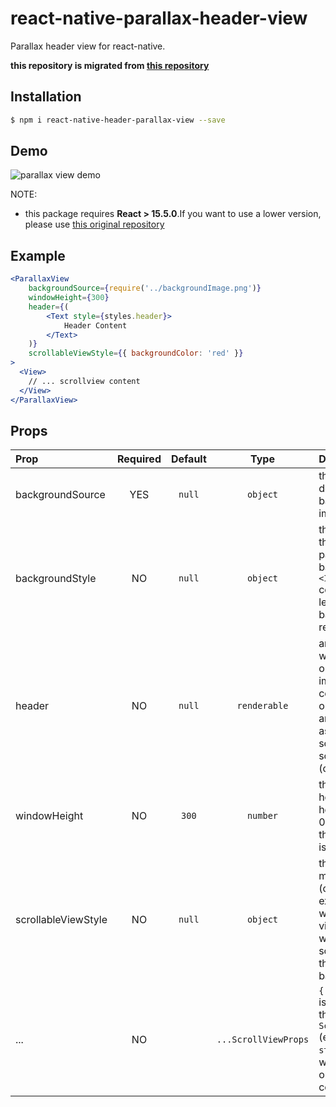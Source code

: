 # react-native-parallax-header-view

Parallax header view for react-native.

**this repository is migrated from [this repository](https://github.com/lelandrichardson/react-native-parallax-view)**

## Installation

```bash
$ npm i react-native-header-parallax-view --save
```

## Demo

![parallax view demo](https://i.gyazo.com/e5e46d9ef4518b6a7354718947ce401d.gif)


NOTE:
- this package requires <b>React > 15.5.0</b>.If you want to use a lower version, please use [this original repository](https://github.com/lelandrichardson/react-native-parallax-view)


## Example

```jsx
<ParallaxView
    backgroundSource={require('../backgroundImage.png')}
    windowHeight={300}
    header={(
        <Text style={styles.header}>
            Header Content
        </Text>
    )}
    scrollableViewStyle={{ backgroundColor: 'red' }}
>
  <View>
    // ... scrollview content
  </View>
</ParallaxView>
```


## Props

| Prop | Required | Default  | Type | Description |
| :------------ |:---:|:---------------:| :---------------:| :-----|
| backgroundSource | YES | `null` | `object` | this style defines background image style|
| backgroundStyle | NO | `null` | `object` | the `source` prop that get's passed to the background `<Image>` component. If left blank, no background is rendered |
| header | NO | `null` | `renderable` | any content you want to render on top of the image. This content's opacity get's animated down as the scrollview scrolls up. (optional) |
| windowHeight | NO | `300` | `number` | the resting height of the header image. If 0 is passed in, the background is not rendered. |
| scrollableViewStyle | NO | `null` | `object` | this style will be mixed (overriding existing fields) with scrollable view style (view which is scrolled over the background) |
| ... | NO | | `...ScrollViewProps` | `{...this.props}` is applied on the internal `ScrollView` (excluding the `style` prop which is passed on to the outer container) |
